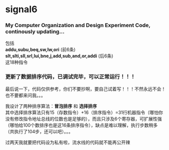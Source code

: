 # signal6  
### My Computer Organization and Design Experiment Code, continously updating...  

包括  
**addu,subu,beq,sw,lw,ori**  (前6条)  
**slt,slti,sll,srl,lui,bne,j,add,sub,and,or,addi**  (后6条)  
这18种指令  

### 更新了数据排序代码，已调试完毕，可以正常运行！！！  
最后说一下，代码仅供参考，你们不要抄啊，要自己试着写！！！不然永远不会！ 
也不要都来问我。。。   

我设计了两种排序算法：**冒泡排序** 和 **选择排序**   
其中选择排序算法只有15（存数指令）+16（排序指令）=31行机器指令（哪怕你没有修改指令地址总线的位数也是足够的），而且只涉及6个寄存器，可扩展性强（哪怕给100个数排序也是这16条排序指令），缺点是难以理解，执行步数稍多（共执行了104步，还可以吧）。。。  

过两天我就要把代码设为私有啦，流水线的代码就不能再公开辣  
